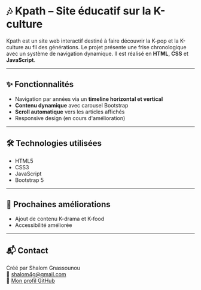 # 🎶 Kpath – Site éducatif sur la K-culture

Kpath est un site web interactif destiné à faire découvrir la K-pop et la K-culture au fil des générations. Le projet présente une frise chronologique avec un système de navigation dynamique. Il est réalisé en **HTML**, **CSS** et **JavaScript**.

---



## ✨ Fonctionnalités

- Navigation par années via un **timeline horizontal et vertical**
- **Contenu dynamique** avec carousel Bootstrap
- **Scroll automatique** vers les articles affichés
- Responsive design (en cours d'amélioration)

---

## 🛠️ Technologies utilisées

- HTML5  
- CSS3  
- JavaScript   
- Bootstrap 5

---

## 🚧 Prochaines améliorations

- Ajout de contenu K-drama et K-food  
- Accessibilité améliorée

---

## 📬 Contact

Créé par Shalom Gnassounou  
📧 shalom4g@gmail.com  
🔗 [Mon profil GitHub](https://github.com/shalom-gnassounou)

